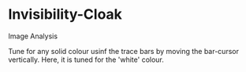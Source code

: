 # Invisibility-Cloak
Image Analysis

Tune for any solid colour usinf the trace bars by moving the bar-cursor vertically. Here, it is tuned for the 'white' colour.
